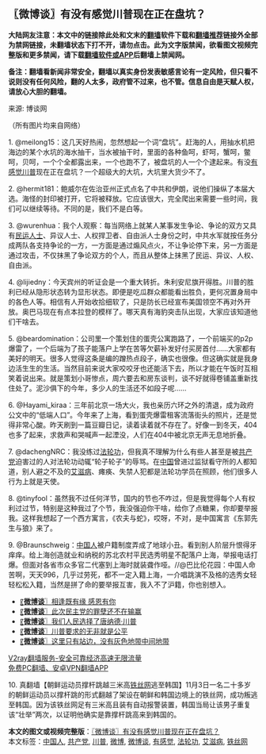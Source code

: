  <h2>〖微博谈〗有没有感觉川普现在正在盘坑？</h2> <p class="notice"><b>大陆网友注意：本文中的链接除此处和文末的<a href="https://github.com/bannedbook/fanqiang" >翻墙</a>软件下载和<a href="https://github.com/killgcd/justmysocks/blob/master/README.md">翻墙推荐</a>链接外全部为禁网链接，未翻墙状态下打不开，请勿点击。此为文字版禁闻，欲看图文视频完整版和更多禁闻，请下载<a href="https://github.com/bannedbook/fanqiang">翻墙软件或APP</a>后翻墙上禁闻网。</p><p>备注：翻墙看新闻非常安全，翻墙以真实身份发表敏感言论有一定风险，但只看不说则没有任何风险，翻的人太多，政府管不过来，也不管。信息自由是天赋人权，请放心大胆的翻墙。</b></p>  <div class="entry"> <p>来源:&nbsp;博谈网                          </p> <p>（所有图片均来自网络）</p> <p></p> <p></p> <p></p>  <p></p> <p></p> <p></p> <p></p> <p></p>  <p></p> <p></p> <p>1. @meilong15：这几天好热闹，忽然想起一个词“盘坑”。赶海的人，用抽水机把海边的某个水坑的海水抽干，当水被抽干时，里面的各种鱼呵，虾呵，蟹呵，鳖呵，贝呵，一个个全都露出来，一个也跑不了，被盘坑的人一个个逮起来。有没<a href="https://www.bannedbook.org/bnews/tag/%E6%9C%89%E6%84%9F%E8%A7%89/" class="st_tag internal_tag" rel="tag" title="标签 有感觉 下的日志">有感觉</a><a href="https://www.bannedbook.org/bnews/tag/%e5%b7%9d%e6%99%ae/" class="st_tag internal_tag" rel="tag" title="标签 川普 下的日志">川普</a>现在正在盘坑？一个超级大的大坑，大坑里大货少不了。</p> <p>2. @hermit181：鲍威尔在佐治亚州正式点名了中共和伊朗，说他们操纵了本届大选。海怪的封印被打开，它将被释放。它应该很大，完全爬出来需要一些时间，我们可以继续等待。不同的是，我们不是白等。</p> <p>3. @wurenhua：我个人观察：每当网络上就某人某事发生争论、争论的双方又具有<span class='wp_keywordlink'><a href="https://www.bannedbook.org/forum9/" title="民运人士看法轮功" target="_blank">民运人士</a></span>、异议人士、人权捍卫者、自由派人士身份之时，中共水军就按任务分成两队各支持争论的一方，一方面是通过煽风点火，不让争论停下来，另一方面是通过攻击，不仅抹黑了争论双方的个人，而且从整体上抹黑了民运、异议、人权、自由派。</p>  <p>4. @lijiedny：今天宾州的听证会是一个重大转折。朱利安尼旗开得胜。川普的胜利已经从隐形状态转为显形状态。即便是吃瓜群众都能看出胜负，更何况置身局中的各色人等。相信有人开始收拾细软了，只是防长已经宣布美国领空不再对外开放。奥巴马现在有点本拉登的模样了。哪天真有海豹突击队出现，大家应该知道他们干啥去。</p> <p>5. @beardomination：公司里一个策划住的蛋壳公寓跑路了，一个前端买的p2p爆雷了，一个后端为了孩子能落户上学在苦等欠薪补发好付买房首付……大家都有美好的明天。很多人觉得这条是编的蹭热点段子，确实也很像。但这确实就是我身边活生生的生活。当然目前来说大家咬咬牙也还能活下去，所以才能在午饭时互相笑着说出来。就是策划小哥惨点，周六要去和房东谈判，谈不好就得卷铺盖重新找住处了。泥沙俱下的今年，多少人的生活还不如段子呢……</p> <p>6. @Hayami_kiraa：三年前北京一场大火，我也亲历六环之外的清退，成为政府公文中的“低端人口”。今年来了上海，看到蛋壳爆雷租客流落街头的照片，还是觉得非常心酸。昨天刷到一篇豆瓣日记，读着读着就不存在了。好像一到冬天，404也多了起来，求救声和哭喊声一起湮没，人们在404中被北京无声无息地折叠。</p> <p>7. @dachengNRC：我没练过<a href="https://www.bannedbook.org/bnews/tag/%e6%b3%95%e8%bd%ae%e5%8a%9f/" class="st_tag internal_tag" rel="tag" title="标签 法轮功 下的日志">法轮功</a>，但我真不理解为什么有些人甚至是被<a href="https://www.bannedbook.org/bnews/tag/%e5%85%b1%e4%ba%a7%e5%85%9a/" class="st_tag internal_tag" rel="tag" title="标签 共产党 下的日志">共产党</a>迫害过的人对法轮功动辄“轮子轮子”的辱骂。在<span class='wp_keywordlink_affiliate'><a href="https://www.bannedbook.org/" title="中国" target="_blank">中国</a></span>曾进过监狱看守所的人都知道，别人避之不及的<a href="https://www.bannedbook.org/bnews/tag/%e8%89%be%e6%bb%8b%e7%97%85/" class="st_tag internal_tag" rel="tag" title="标签 艾滋病 下的日志">艾滋病</a>、瘫痪、失禁人犯都是法轮功学员在照顾，他们很多人行为上就是天使。</p> <p>8. @tinyfool：虽然我不过任何洋节，国内的节也不咋过，但是我觉得每个人有权利过过节，特别是这种我过了个节，我没强迫你干啥，给你了点糖果，你却要举报我。这样我想起了一个西方寓言，《农夫与蛇》，哎呀，不对，是中国寓言《东郭先生与狼》来了。</p>  <p>9. @Braunschweig：<a href="https://www.bannedbook.org/bnews/tag/%e4%b8%ad%e5%9b%bd%e4%ba%ba/" class="st_tag internal_tag" rel="tag" title="标签 中国人 下的日志">中国人</a>被户籍制度弄成了地球小丑。看到别人阶层升恨得牙痒痒。给上海创造就业和纳税的苏北农村平民选秀明星不配落户上海，举报电话打爆。但面对各省市众多官二代塞到上海时就装聋作哑。//@巴比伦花园：中国人命苦啊，天天996，几乎过劳死，都不一定入籍上海，一介唱跳演不及格的选秀女轻轻松松入籍，当然是拼了命的要举报互害，我入不了沪籍，你也别想入。</p> <ul class='op-related-articles' title='相关阅读'> <li><a href='https://www.bannedbook.org/bnews/ssgc/20201126/1437263.html' target='_blank'>〖<b>微博谈</b>〗相逢既有缘 感恩有你</a></li> <li><a href='https://www.bannedbook.org/bnews/ssgc/20201125/1436659.html' target='_blank'>〖<b>微博谈</b>〗此次民主党的罪孽还不在输赢</a></li> <li><a href='https://www.bannedbook.org/bnews/ssgc/20201124/1436066.html' target='_blank'>〖<b>微博谈</b>〗我们人民选择了唐纳德‧川普</a></li> <li><a href='https://www.bannedbook.org/bnews/ssgc/20201123/1435524.html' target='_blank'>〖<b>微博谈</b>〗川普要求的无非就是公平</a></li> <li><a href='https://www.bannedbook.org/bnews/ssgc/20201122/1435035.html' target='_blank'>〖<b>微博谈</b>〗这里只有站边，没有灰色地带中间地带</a></li> </ul> <p class="texttj"> <a href="https://www.bannedbook.org/forum23/topic22702.html" target="_blank">V2ray翻墙服务-安全可靠经济高速无限流量</a><br/> <a href="https://github.com/bannedbook/fanqiang/wiki/%E7%A6%81%E9%97%BB%E7%BD%91%E5%AE%89%E5%8D%93%E7%BF%BB%E5%A2%99%E6%96%B0%E9%97%BBAPP" target="_blank">免费PC翻墙、安卓VPN翻墙APP</a></p><p>10. 真翻墙【朝鲜运动员撑杆跳越三米高<a href="https://www.bannedbook.org/bnews/tag/%E9%93%81%E4%B8%9D%E7%BD%91/" class="st_tag internal_tag" rel="tag" title="标签 铁丝网 下的日志">铁丝网</a>逃至韩国】11月3日一名二十多岁的朝鲜运动员以撑杆跳的形式翻越了架设在朝鲜和韩国边境上的铁丝网，成功叛逃至韩国。因为该铁丝网足有三米高且装有自动报警装置，韩国当局让该男子重复该“壮举”两次，以证明他确实是靠撑杆跳高来到韩国的。</p><a name='sharetosocial'></a>       <div><b>本文的图文或视频完整版</b>：<a href='https://www.bannedbook.org/bnews/ssgc/20201127/1437956.html'>〖微博谈〗有没有感觉川普现在正在盘坑？</a></div>  </div><!--END ENTRY--> <div class="postfooter"> <div>本文标签：<a href="https://www.bannedbook.org/bnews/tag/%e4%b8%ad%e5%9b%bd%e4%ba%ba/" rel="tag">中国人</a>, <a href="https://www.bannedbook.org/bnews/tag/%e5%85%b1%e4%ba%a7%e5%85%9a/" rel="tag">共产党</a>, <a href="https://www.bannedbook.org/bnews/tag/%e5%b7%9d%e6%99%ae/" rel="tag">川普</a>, <a href="https://www.bannedbook.org/bnews/tag/%e5%be%ae%e5%8d%9a/" rel="tag">微博</a>, <a href="https://www.bannedbook.org/bnews/tag/%e5%be%ae%e5%8d%9a%e8%b0%88/" rel="tag">微博谈</a>, <a href="https://www.bannedbook.org/bnews/tag/%E6%9C%89%E6%84%9F%E8%A7%89/" rel="tag">有感觉</a>, <a href="https://www.bannedbook.org/bnews/tag/%e6%b3%95%e8%bd%ae%e5%8a%9f/" rel="tag">法轮功</a>, <a href="https://www.bannedbook.org/bnews/tag/%e8%89%be%e6%bb%8b%e7%97%85/" rel="tag">艾滋病</a>, <a href="https://www.bannedbook.org/bnews/tag/%E9%93%81%E4%B8%9D%E7%BD%91/" rel="tag">铁丝网</a></div>  </div><!--END POSTFOOTER--> 